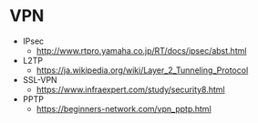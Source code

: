 # VPN

* IPsec
  * http://www.rtpro.yamaha.co.jp/RT/docs/ipsec/abst.html
* L2TP
  * https://ja.wikipedia.org/wiki/Layer_2_Tunneling_Protocol
* SSL-VPN
  * https://www.infraexpert.com/study/security8.html
* PPTP
  * https://beginners-network.com/vpn_pptp.html
